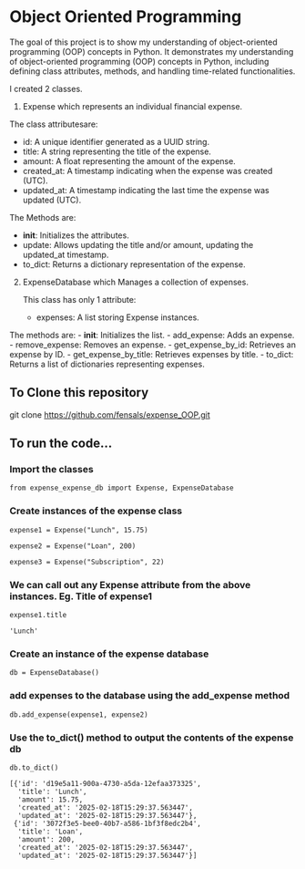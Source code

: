 # Object Oriented Programming

The goal of this project is to show my understanding of object-oriented programming (OOP) concepts in Python.
It demonstrates my understanding of object-oriented programming (OOP) concepts in Python, including defining class attributes, methods, and handling time-related functionalities.


I created 2 classes.

1. Expense which represents an individual financial expense.

  The class attributesare:
  - id: A unique identifier generated as a UUID string.
  - title: A string representing the title of the expense.
  - amount: A float representing the amount of the expense.
  - created_at: A timestamp indicating when the expense was created (UTC).
  - updated_at: A timestamp indicating the last time the expense was updated (UTC).
  
  The Methods are:
  - __init__: Initializes the attributes.
  - update: Allows updating the title and/or amount, updating the updated_at timestamp.
  - to_dict: Returns a dictionary representation of the expense.

2. ExpenseDatabase which Manages a collection of expenses.

   This class has only 1 attribute:
     - expenses: A list storing Expense instances.

  The methods are:
    - __init__: Initializes the list.
    - add_expense: Adds an expense.
    - remove_expense: Removes an expense.
    - get_expense_by_id: Retrieves an expense by ID.
    - get_expense_by_title: Retrieves expenses by title.
    - to_dict: Returns a list of dictionaries representing expenses.

## To Clone this repository

git clone https://github.com/fensals/expense_OOP.git


## To run the code...

### Import the classes
```
from expense_expense_db import Expense, ExpenseDatabase
```
### Create instances of the expense class
```
expense1 = Expense("Lunch", 15.75)

expense2 = Expense("Loan", 200)

expense3 = Expense("Subscription", 22)
```

### We can call out any Expense attribute from the above instances. Eg. Title of expense1
```
expense1.title
```
```
'Lunch'
```
### Create an instance of the expense database

```
db = ExpenseDatabase()

```
### add expenses to the database using the add_expense method
```
db.add_expense(expense1, expense2)
```
### Use the to_dict() method to output the contents of the expense db
```
db.to_dict()
```
```
[{'id': 'd19e5a11-900a-4730-a5da-12efaa373325',
  'title': 'Lunch',
  'amount': 15.75,
  'created_at': '2025-02-18T15:29:37.563447',
  'updated_at': '2025-02-18T15:29:37.563447'},
 {'id': '3072f3e5-bee0-40b7-a586-1bf3f8edc2b4',
  'title': 'Loan',
  'amount': 200,
  'created_at': '2025-02-18T15:29:37.563447',
  'updated_at': '2025-02-18T15:29:37.563447'}]
```



